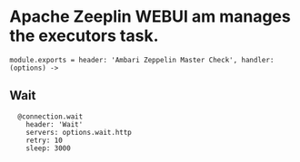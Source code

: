 
# Apache Zeeplin WEBUI am manages the executors task.

    module.exports = header: 'Ambari Zeppelin Master Check', handler: (options) ->

## Wait

      @connection.wait
        header: 'Wait'
        servers: options.wait.http
        retry: 10
        sleep: 3000
